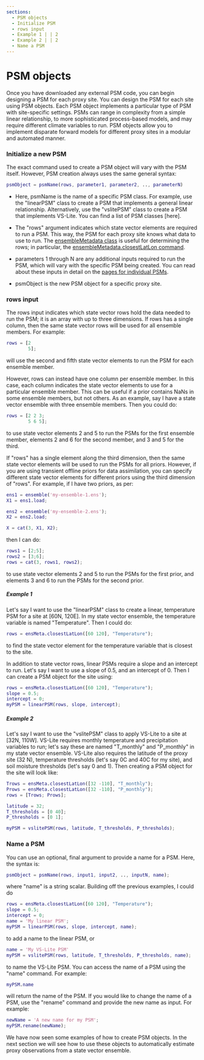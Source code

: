 ```yaml
---
sections:
  - PSM objects
  - Initialize PSM
  - rows input
  - Example 1 | | 2
  - Example 2 | | 2
  - Name a PSM
---
```


# PSM objects
Once you have downloaded any external PSM code, you can begin designing a PSM for each proxy site. You can design the PSM for each site using PSM objects. Each PSM object implements a particular type of PSM with site-specific settings. PSMs can range in complexity from a simple linear relationship, to more sophisticated process-based models, and may require different climate variables to run. PSM objects allow you to implement disparate forward models for different proxy sites in a modular and automated manner.

### Initialize a new PSM
The exact command used to create a PSM object will vary with the PSM itself. However, PSM creation always uses the same general syntax:
```matlab
psmObject = psmName(rows, parameter1, parameter2, .., parameterN)
```

* Here, psmName is the name of a specific PSM class. For example, use the "linearPSM" class to create a PSM that implements a general linear relationship. Alternatively, use the "vslitePSM" class to create a PSM that implements VS-Lite. You can find a list of PSM classes [here].

* The "rows" argument indicates which state vector elements are required to run a PSM. This way, the PSM for each proxy site knows what data to use to run. The [ensembleMetadata class](..\ensembleMetadata\welcome) is useful for determining the rows; in particular, the [ensembleMetadata.closestLatLon command](..\ensembleMetadata\closest).

* parameters 1 through N are any additional inputs required to run the PSM, which will vary with the specific PSM being created. You can read about these inputs in detail on the [pages for individual PSMs](advanced).

* psmObject is the new PSM object for a specific proxy site.

### rows input

The rows input indicates which state vector rows hold the data needed to run the PSM; it is an array with up to three dimensions. If rows has a single column, then the same state vector rows will be used for all ensemble members. For example:
```matlab
rows = [2
        5];
```
will use the second and fifth state vector elements to run the PSM for each ensemble member.

However, rows can instead have one column per ensemble member. In this case, each column indicates the state vector elements to use for a particular ensemble member. This can be useful if a prior contains NaNs in some ensemble members, but not others. As an example, say I have a state vector ensemble with three ensemble members. Then you could do:
```matlab
rows = [2 2 3;
        5 6 5];
```
to use state vector elements 2 and 5 to run the PSMs for the first ensemble member, elements 2 and 6 for the second member, and 3 and 5 for the third.

If "rows" has a single element along the third dimension, then the same state vector elements will be used to run the PSMs for all priors. However, if you are using transient offline priors for data assimilation, you can specify different state vector elements for different priors using the third dimension of "rows". For example, if I have two priors, as per:
```matlab
ens1 = ensemble('my-ensemble-1.ens');
X1 = ens1.load;

ens2 = ensemble('my-ensemble-2.ens');
X2 = ens2.load;

X = cat(3, X1, X2);
```

then I can do:

```matlab
rows1 = [2;5];
rows2 = [3;6];
rows = cat(3, rows1, rows2);
```
to use state vector elements 2 and 5 to run the PSMs for the first prior, and elements 3 and 6 to run the PSMs for the second prior.

##### Example 1
Let's say I want to use the "linearPSM" class to create a linear, temperature PSM for a site at [60N, 120E]. In my state vector ensemble, the temperature variable is named "Temperature". Then I could do:
```matlab
rows = ensMeta.closestLatLon([60 120], "Temperature");
```
to find the state vector element for the temperature variable that is closest to the site.

In addition to state vector rows, linear PSMs require a slope and an intercept to run. Let's say I want to use a slope of 0.5, and an intercept of 0. Then I can create a PSM object for the site using:
```matlab
rows = ensMeta.closestLatLon([60 120], "Temperature");
slope = 0.5;
intercept = 0;
myPSM = linearPSM(rows, slope, intercept);
```

##### Example 2
Let's say I want to use the "vslitePSM" class to apply VS-Lite to a site at [32N, 110W]. VS-Lite requires monthly temperature and precipitation variables to run; let's say these are named "T_monthly" and "P_monthly" in my state vector ensemble. VS-Lite also requires the latitude of the proxy site (32 N), temperature thresholds (let's say 0C and 40C for my site), and soil moisture thresholds (let's say 0 and 1). Then creating a PSM object for the site will look like:
```matlab
Trows = ensMeta.closestLatLon([32 -110], "T_monthly");
Prows = ensMeta.closestLatLon([32 -110], "P_monthly");
rows = [Trows; Prows];

latitude = 32;
T_thresholds = [0 40];
P_thresholds = [0 1];

myPSM = vslitePSM(rows, latitude, T_thresholds, P_thresholds);
```

### Name a PSM

You can use an optional, final argument to provide a name for a PSM. Here, the syntax is:
```matlab
psmObject = psmName(rows, input1, input2, .., inputN, name);
```
where "name" is a string scalar. Building off the previous examples, I could do

```matlab
rows = ensMeta.closestLatLon([60 120], "Temperature");
slope = 0.5;
intercept = 0;
name = 'My linear PSM';
myPSM = linearPSM(rows, slope, intercept, name);
```

to add a name to the linear PSM, or
```matlab
name = 'My VS-Lite PSM'
myPSM = vslitePSM(rows, latitude, T_thresholds, P_thresholds, name);
```

to name the VS-Lite PSM. You can access the name of a PSM using the "name" command. For example:
```matlab
myPSM.name
```
will return the name of the PSM. If you would like to change the name of a PSM, use the "rename" command and provide the new name as input. For example:
```matlab
newName = 'A new name for my PSM';
myPSM.rename(newName);
```

We have now seen some examples of how to create PSM objects. In the next section we will see how to use these objects to automatically estimate proxy observations from a state vector ensemble.
